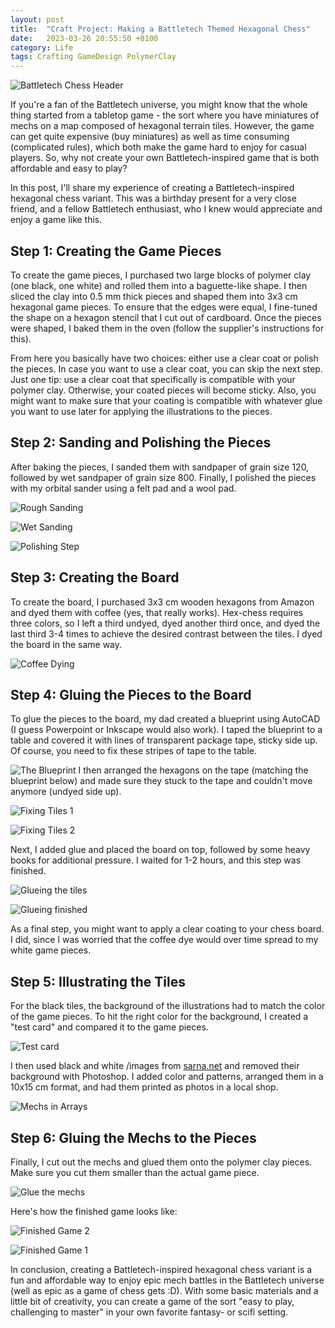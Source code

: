```yaml
---
layout: post
title:  "Craft Project: Making a Battletech Themed Hexagonal Chess"
date:   2023-03-26 20:55:50 +0100
category: Life
tags: Crafting GameDesign PolymerClay
---
```

![Battletech Chess Header](/images/making-a-bt-themed-hex-chess/article_header.jpg)
  
If you're a fan of the Battletech universe, you might know that the whole thing started from a tabletop game - the sort where you have miniatures of mechs on a map composed of hexagonal terrain tiles. However, the game can get quite expensive (buy miniatures) as well as time consuming (complicated rules), which both make the game hard to enjoy for casual players. So, why not create your own Battletech-inspired game that is both affordable and easy to play?
<!--more-->
  
In this post, I'll share my experience of creating a Battletech-inspired hexagonal chess variant. This was a birthday present for a very close friend, and a fellow Battletech enthusiast, who I knew would appreciate and enjoy a game like this.

## Step 1: Creating the Game Pieces

To create the game pieces, I purchased two large blocks of polymer clay (one black, one white) and rolled them into a baguette-like shape. I then sliced the clay into 0.5 mm thick pieces and shaped them into 3x3 cm hexagonal game pieces. To ensure that the edges were equal, I fine-tuned the shape on a hexagon stencil that I cut out of cardboard. Once the pieces were shaped, I baked them in the oven (follow the supplier's instructions for this).
  
From here you basically have two choices: either use a clear coat or polish the pieces. In case you want to use a clear coat, you can skip the next step. Just one tip: use a clear coat that specifically is compatible with your polymer clay. Otherwise, your coated pieces will become sticky. Also, you might want to make sure that your coating is compatible with whatever glue you want to use later for applying the illustrations to the pieces.

## Step 2: Sanding and Polishing the Pieces

After baking the pieces, I sanded them with sandpaper of grain size 120, followed by wet sandpaper of grain size 800. Finally, I polished the pieces with my orbital sander using a felt pad and a wool pad.
  
![Rough Sanding](/images/making-a-bt-themed-hex-chess/rough_sanding.jpg)
  
![Wet Sanding](/images/making-a-bt-themed-hex-chess/wet_sanding.jpg)
  
![Polishing Step](/images/making-a-bt-themed-hex-chess/polishing.jpg)

## Step 3: Creating the Board

To create the board, I purchased 3x3 cm wooden hexagons from Amazon and dyed them with coffee (yes, that really works). Hex-chess requires three colors, so I left a third undyed, dyed another third once, and dyed the last third 3-4 times to achieve the desired contrast between the tiles. I dyed the board in the same way.
  
![Coffee Dying](/images/making-a-bt-themed-hex-chess/coffee_dying.jpg)

## Step 4: Gluing the Pieces to the Board

To glue the pieces to the board, my dad created a blueprint using AutoCAD (I guess Powerpoint or Inkscape would also work). I taped the blueprint to a table and covered it with lines of transparent package tape, sticky side up. Of course, you need to fix these stripes of tape to the table. 
  
![The Blueprint](/images/making-a-bt-themed-hex-chess/the_blueprint.jpg)
I then arranged the hexagons on the tape (matching the blueprint below) and made sure they stuck to the tape and couldn't move anymore (undyed side up). 
  
![Fixing Tiles 1](/images/making-a-bt-themed-hex-chess/fixing_first_tiles.jpg)
  
![Fixing Tiles 2](/images/making-a-bt-themed-hex-chess/fixing_the_tiles.jpg)
  
Next, I added glue and placed the board on top, followed by some heavy books for additional pressure. I waited for 1-2 hours, and this step was finished.
  
![Glueing the tiles](/images/making-a-bt-themed-hex-chess/glueing_the_tiles.jpg)
  
![Glueing finished](/images/making-a-bt-themed-hex-chess/glueing_finished.jpg)
  
As a final step, you might want to apply a clear coating to your chess board. I did, since I was worried that the coffee dye would over time spread to my white game pieces.

## Step 5: Illustrating the Tiles

For the black tiles, the background of the illustrations had to match the color of the game pieces. To hit the right color for the background, I created a "test card" and compared it to the game pieces. 
  
![Test card](/images/making-a-bt-themed-hex-chess/test_card.jpg)
  
I then used black and white /images from [sarna.net][sarna] and removed their background with Photoshop. I added color and patterns, arranged them in a 10x15 cm format, and had them printed as photos in a local shop.
  
![Mechs in Arrays](/images/making-a-bt-themed-hex-chess/mechs_in_arrays.jpg)

## Step 6: Gluing the Mechs to the Pieces

Finally, I cut out the mechs and glued them onto the polymer clay pieces. Make sure you cut them smaller than the actual game piece.
  
![Glue the mechs](/images/making-a-bt-themed-hex-chess/glue_the_mechs.jpg)
  
Here's how the finished game looks like:
  
![Finished Game 2](/images/making-a-bt-themed-hex-chess/finished_game_close2.jpg)
  
![Finished Game 1](/images/making-a-bt-themed-hex-chess/finished_game_close1.jpg)
  
In conclusion, creating a Battletech-inspired hexagonal chess variant is a fun and affordable way to enjoy epic mech battles in the Battletech universe (well as epic as a game of chess gets :D). With some basic materials and a little bit of creativity, you can create a game of the sort "easy to play, challenging to master" in your own favorite fantasy- or scifi setting.


[sarna]: (https://www.sarna.net/wiki/Main_Page)